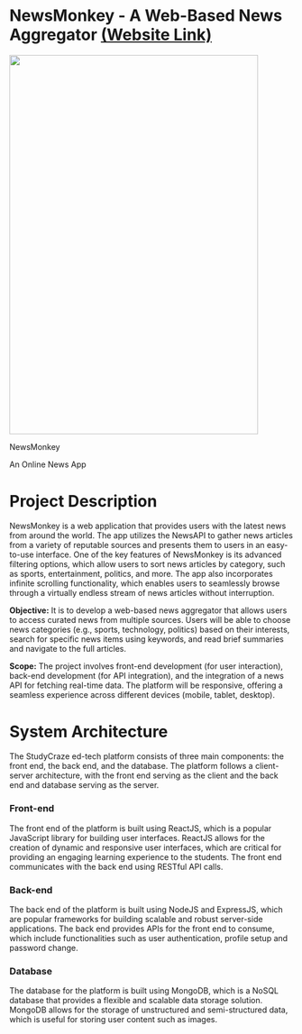 **<h1>NewsMonkey - A Web-Based News Aggregator [(Website
Link)](https://mynewsmonkey.vercel.app)</h1>**

<img src="./public/media/image1.png"
style="width:4.594864in; height:7.016207in;" />

NewsMonkey

An Online News App

# Project Description

NewsMonkey is a web application that provides users with the latest news from around the world. The app utilizes the NewsAPI to gather news articles from a variety of reputable sources and presents them to users in an easy-to-use interface. One of the key features of NewsMonkey is its advanced filtering options, which allow users to sort news articles by category, such as sports, entertainment, politics, and more. The app also incorporates infinite scrolling functionality, which enables users to seamlessly browse through a virtually endless stream of news articles without interruption.

<b>Objective:</b> It is to develop a web-based news aggregator that allows users to access curated news from multiple sources. Users will be able to choose news categories (e.g., sports, technology, politics) based on their interests, search for specific news items using keywords, and read brief summaries and navigate to the full articles.

<b>Scope:</b> The project involves front-end development (for user interaction), back-end development (for API integration), and the integration of a news API for fetching real-time data. The platform will be responsive, offering a seamless experience across different devices (mobile, tablet, desktop).

# System Architecture

The StudyCraze ed-tech platform consists of three main components: the
front end, the back end, and the database. The platform follows a
client-server architecture, with the front end serving as the client and
the back end and database serving as the server.

### Front-end

The front end of the platform is built using ReactJS, which is a popular JavaScript library for building user interfaces. ReactJS allows for the creation of dynamic and responsive user interfaces, which are critical for providing an engaging learning experience to the students. The front end communicates with the back end using RESTful API calls.

### Back-end

The back end of the platform is built using NodeJS and ExpressJS, which are popular frameworks for building scalable and robust server-side applications. The back end provides APIs for the front end to consume, which include functionalities such as user authentication, profile setup and password change.

### Database

The database for the platform is built using MongoDB, which is a NoSQL database that provides a flexible and scalable data storage solution. MongoDB allows for the storage of unstructured and semi-structured data, which is useful for storing user content such as images.

